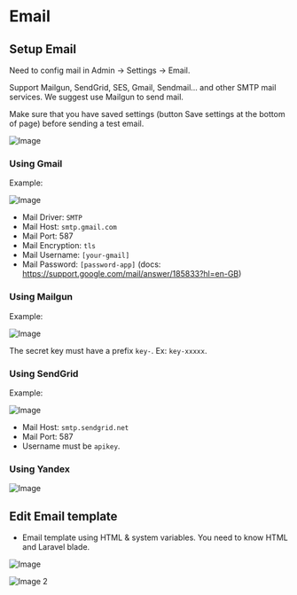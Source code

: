 # Email

## Setup Email

Need to config mail in Admin -> Settings -> Email.

Support Mailgun, SendGrid, SES, Gmail, Sendmail... and other SMTP mail services. We suggest use Mailgun to send mail.

Make sure that you have saved settings (button Save settings at the bottom of page) before sending a test email.

![Image](https://live.staticflickr.com/65535/51289335619_810529d67d_b.jpg)

### Using Gmail

Example:

![Image](https://live.staticflickr.com/65535/51304592333_3bd148968b_b.jpg)

- Mail Driver: `SMTP`
- Mail Host: `smtp.gmail.com`
- Mail Port: 587
- Mail Encryption: `tls`
- Mail Username: `[your-gmail]`
- Mail Password: `[password-app]` (docs: https://support.google.com/mail/answer/185833?hl=en-GB)

### Using Mailgun

Example: 

![Image](https://live.staticflickr.com/65535/51303643467_885819f60c_b.jpg)

The secret key must have a prefix `key-`. Ex: `key-xxxxx`.

### Using SendGrid

Example: 

![Image](https://live.staticflickr.com/65535/51304400246_c7bab7111b_b.jpg)

- Mail Host: `smtp.sendgrid.net`
- Mail Port: 587
- Username must be `apikey`.

### Using Yandex

![Image](https://live.staticflickr.com/65535/51303663112_cb197f4a8f_b.jpg)

## Edit Email template

- Email template using HTML & system variables. You need to know HTML and Laravel blade.

![Image](https://live.staticflickr.com/65535/51289630420_ef275de3a0_b.jpg)

![Image 2](https://live.staticflickr.com/65535/51289337089_9aabc52fcb_b.jpg)

